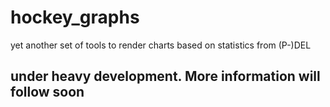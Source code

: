 # hockey_graphs
yet another set of tools to render charts based on statistics from (P-)DEL

## under heavy development. More information will follow soon
